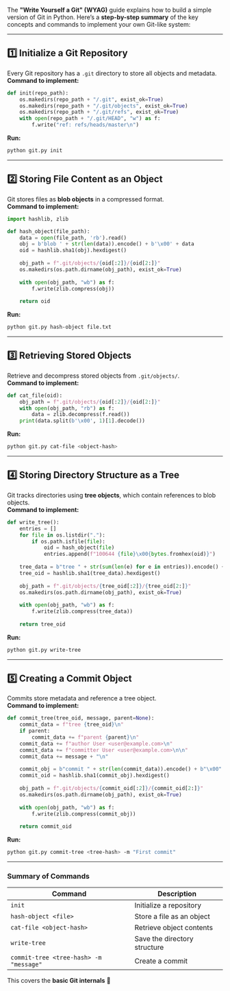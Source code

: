 The **"Write Yourself a Git" (WYAG)** guide explains how to build a simple version of Git in Python. Here’s a **step-by-step summary** of the key concepts and commands to implement your own Git-like system:

---

## **1️⃣ Initialize a Git Repository**  
Every Git repository has a `.git` directory to store all objects and metadata.  
**Command to implement:**  
```python
def init(repo_path):
    os.makedirs(repo_path + "/.git", exist_ok=True)
    os.makedirs(repo_path + "/.git/objects", exist_ok=True)
    os.makedirs(repo_path + "/.git/refs", exist_ok=True)
    with open(repo_path + "/.git/HEAD", "w") as f:
        f.write("ref: refs/heads/master\n")
```
**Run:**  
```sh
python git.py init
```
---

## **2️⃣ Storing File Content as an Object**  
Git stores files as **blob objects** in a compressed format.  
**Command to implement:**  
```python
import hashlib, zlib

def hash_object(file_path):
    data = open(file_path, 'rb').read()
    obj = b'blob ' + str(len(data)).encode() + b'\x00' + data
    oid = hashlib.sha1(obj).hexdigest()
    
    obj_path = f".git/objects/{oid[:2]}/{oid[2:]}"
    os.makedirs(os.path.dirname(obj_path), exist_ok=True)
    
    with open(obj_path, "wb") as f:
        f.write(zlib.compress(obj))
    
    return oid
```
**Run:**  
```sh
python git.py hash-object file.txt
```
---

## **3️⃣ Retrieving Stored Objects**  
Retrieve and decompress stored objects from `.git/objects/`.  
**Command to implement:**  
```python
def cat_file(oid):
    obj_path = f".git/objects/{oid[:2]}/{oid[2:]}"
    with open(obj_path, "rb") as f:
        data = zlib.decompress(f.read())
    print(data.split(b'\x00', 1)[1].decode())
```
**Run:**  
```sh
python git.py cat-file <object-hash>
```
---

## **4️⃣ Storing Directory Structure as a Tree**  
Git tracks directories using **tree objects**, which contain references to blob objects.  
**Command to implement:**  
```python
def write_tree():
    entries = []
    for file in os.listdir("."):
        if os.path.isfile(file):
            oid = hash_object(file)
            entries.append(f"100644 {file}\x00{bytes.fromhex(oid)}")
    
    tree_data = b"tree " + str(sum(len(e) for e in entries)).encode() + b"\x00" + b"".join(entries)
    tree_oid = hashlib.sha1(tree_data).hexdigest()
    
    obj_path = f".git/objects/{tree_oid[:2]}/{tree_oid[2:]}"
    os.makedirs(os.path.dirname(obj_path), exist_ok=True)
    
    with open(obj_path, "wb") as f:
        f.write(zlib.compress(tree_data))
    
    return tree_oid
```
**Run:**  
```sh
python git.py write-tree
```
---

## **5️⃣ Creating a Commit Object**  
Commits store metadata and reference a tree object.  
**Command to implement:**  
```python
def commit_tree(tree_oid, message, parent=None):
    commit_data = f"tree {tree_oid}\n"
    if parent:
        commit_data += f"parent {parent}\n"
    commit_data += f"author User <user@example.com>\n"
    commit_data += f"committer User <user@example.com>\n\n"
    commit_data += message + "\n"
    
    commit_obj = b"commit " + str(len(commit_data)).encode() + b"\x00" + commit_data.encode()
    commit_oid = hashlib.sha1(commit_obj).hexdigest()
    
    obj_path = f".git/objects/{commit_oid[:2]}/{commit_oid[2:]}"
    os.makedirs(os.path.dirname(obj_path), exist_ok=True)
    
    with open(obj_path, "wb") as f:
        f.write(zlib.compress(commit_obj))
    
    return commit_oid
```
**Run:**  
```sh
python git.py commit-tree <tree-hash> -m "First commit"
```
---

### **Summary of Commands**
| Command | Description |
|---------|------------|
| `init` | Initialize a repository |
| `hash-object <file>` | Store a file as an object |
| `cat-file <object-hash>` | Retrieve object contents |
| `write-tree` | Save the directory structure |
| `commit-tree <tree-hash> -m "message"` | Create a commit |

This covers the **basic Git internals** 🚀
